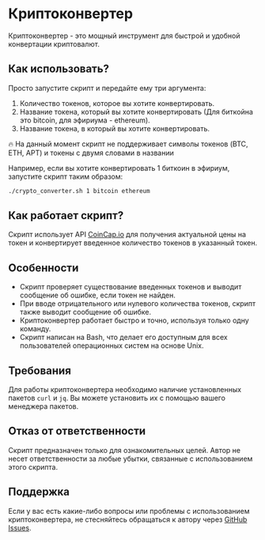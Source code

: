 # Криптоконвертер

Криптоконвертер - это мощный инструмент для быстрой и удобной конвертации криптовалют.

## Как использовать?

Просто запустите скрипт и передайте ему три аргумента:

1. Количество токенов, которое вы хотите конвертировать.
2. Название токена, который вы хотите конвертировать (Для биткойна это bitcoin, для эфириума - ethereum).
3. Название токена, в который вы хотите конвертировать.

<aside>
🔥 На данный момент скрипт не поддерживает символы токенов (BTC, ETH, APT) и токены с двумя словами в названии
</aside>

Например, если вы хотите конвертировать 1 биткоин в эфириум, запустите скрипт таким образом:

```bash
./crypto_converter.sh 1 bitcoin ethereum
```

## Как работает скрипт?

Скрипт использует API [CoinCap.io](https://coincap.io/) для получения актуальной цены на токен и конвертирует введенное количество токенов в указанный токен.

## Особенности

- Скрипт проверяет существование введенных токенов и выводит сообщение об ошибке, если токен не найден.
- При вводе отрицательного или нулевого количества токенов, скрипт также выводит сообщение об ошибке.
- Криптоконвертер работает быстро и точно, используя только одну команду.
- Скрипт написан на Bash, что делает его доступным для всех пользователей операционных систем на основе Unix.

## Требования

Для работы криптоконвертера необходимо наличие установленных пакетов `curl` и `jq`. Вы можете установить их с помощью вашего менеджера пакетов.

## Отказ от ответственности

Скрипт предназначен только для ознакомительных целей. Автор не несет ответственности за любые убытки, связанные с использованием этого скрипта.

## Поддержка

Если у вас есть какие-либо вопросы или проблемы с использованием криптоконвертера, не стесняйтесь обращаться к автору через [GitHub Issues](https://github.com/user/repo/issues).
